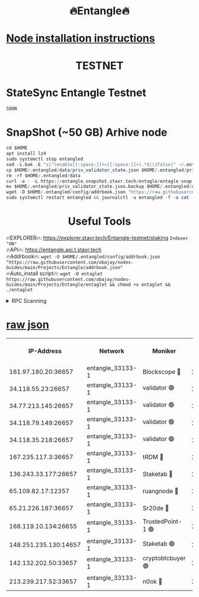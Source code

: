 <h1 align="center"> 🔥Entangle🔥</h1>

[Node installation instructions](https://github.com/obajay/nodes-Guides/tree/main/Projects/Entangle)
=

<h1 align="center"> TESTNET</h1>

# StateSync Entangle Testnet
```python
SOON
```
# SnapShot (~50 GB) Arhive node
```python
cd $HOME
apt install lz4
sudo systemctl stop entangled
sed -i.bak -E "s|^(enable[[:space:]]+=[[:space:]]+).*$|\1false|" ~/.entangled/config/config.toml
cp $HOME/.entangled/data/priv_validator_state.json $HOME/.entangled/priv_validator_state.json.backup
rm -rf $HOME/.entangled/data
curl -o - -L https://entangle.snapshot.stavr.tech/entagle/entagle-snap.tar.lz4 | lz4 -c -d - | tar -x -C $HOME/.entangled --strip-components 2
mv $HOME/.entangled/priv_validator_state.json.backup $HOME/.entangled/data/priv_validator_state.json
wget -O $HOME/.entangled/config/addrbook.json "https://raw.githubusercontent.com/obajay/nodes-Guides/main/Projects/Entangle/addrbook.json"
sudo systemctl restart entangled && journalctl -u entangled -f -o cat
```
 <h1 align="center"> Useful Tools</h1>
 
🔥EXPLORER🔥: https://explorer.stavr.tech/Entangle-testnet/staking        `Indexer "ON"` \
🔥API🔥:      https://entangle.api.t.stavr.tech \
🔥Addrbook🔥: ```wget -O $HOME/.entangled/config/addrbook.json "https://raw.githubusercontent.com/obajay/nodes-Guides/main/Projects/Entangle/addrbook.json"``` \
🔥Auto_install script🔥:  `wget -O entaglet https://raw.githubusercontent.com/obajay/nodes-Guides/main/Projects/Entangle/entaglet && chmod +x entaglet && ./entaglet`


<details>
<summary>RPC Scanning</summary>

<h2 align="center"> We scan nodes in real time every 4 hours. And we provide the final result of RPC endpoints.
We cannot influence the operation of these nodes in any way. </h2>


```python
If Voting Power is higher than 0 --> then the Node is a validator of the network and may be subject to attack and be a potential threat to the chain.
```
```python
We marked such validators with a red symbol
```

</details>

[raw json](https://rpc-check.entangt.stavr.tech/entangt/rpc-entangt-result.json)
=


<table><tr><th>IP-Address</th><th>Network</th><th>Moniker</th><th>Latest Block Height</th><th>Earliest Block Height</th><th>Catching Up</th><th>Tx Index</th><th>Voting Power</th><th>Scan Time</th></tr><tr><td>161.97.180.20:36657</td><td>entangle_33133-1</td><td>Blockscope 🔴</td><td>2792112</td><td>1</td><td>False</td><td>off</td><td>309760544247204</td><td>2024-03-25T02:38:14.097569931UTC</td></tr><tr><td>34.118.55.23:26657</td><td>entangle_33133-1</td><td>validator 🟢</td><td>2792112</td><td>1</td><td>False</td><td>on</td><td>0</td><td>2024-03-25T02:38:16.766418414UTC</td></tr><tr><td>34.77.213.145:26657</td><td>entangle_33133-1</td><td>validator 🟢</td><td>2792113</td><td>1</td><td>False</td><td>on</td><td>0</td><td>2024-03-25T02:38:19.057991879UTC</td></tr><tr><td>34.118.79.149:26657</td><td>entangle_33133-1</td><td>validator 🟢</td><td>2792115</td><td>1</td><td>False</td><td>on</td><td>0</td><td>2024-03-25T02:38:36.057096990UTC</td></tr><tr><td>34.118.35.218:26657</td><td>entangle_33133-1</td><td>validator 🟢</td><td>2792115</td><td>1</td><td>False</td><td>on</td><td>0</td><td>2024-03-25T02:38:38.419952161UTC</td></tr><tr><td>167.235.117.3:36657</td><td>entangle_33133-1</td><td>tRDM 🔴</td><td>2792115</td><td>1</td><td>False</td><td>on</td><td>216776925020225</td><td>2024-03-25T02:38:38.694581274UTC</td></tr><tr><td>136.243.33.177:26657</td><td>entangle_33133-1</td><td>Staketab 🔴</td><td>2792114</td><td>660001</td><td>False</td><td>on</td><td>181152470618817</td><td>2024-03-25T02:38:27.401785391UTC</td></tr><tr><td>65.109.82.17:12357</td><td>entangle_33133-1</td><td>ruangnode 🔴</td><td>2792112</td><td>1312001</td><td>False</td><td>off</td><td>661282770041220</td><td>2024-03-25T02:38:14.439017341UTC</td></tr><tr><td>65.21.226.187:36657</td><td>entangle_33133-1</td><td>Sr20de 🔴</td><td>2792112</td><td>2049001</td><td>False</td><td>off</td><td>29534655065001</td><td>2024-03-25T02:38:11.444235832UTC</td></tr><tr><td>168.119.10.134:26655</td><td>entangle_33133-1</td><td>TrustedPoint-1 🟢</td><td>2792115</td><td>2268001</td><td>False</td><td>off</td><td>0</td><td>2024-03-25T02:38:38.919626641UTC</td></tr><tr><td>148.251.235.130:14657</td><td>entangle_33133-1</td><td>Staketab 🟢</td><td>2792112</td><td>2617001</td><td>False</td><td>off</td><td>0</td><td>2024-03-25T02:38:11.157121986UTC</td></tr><tr><td>142.132.202.50:33657</td><td>entangle_33133-1</td><td>cryptobtcbuyer 🟢</td><td>2792112</td><td>2692112</td><td>False</td><td>off</td><td>0</td><td>2024-03-25T02:38:13.752029070UTC</td></tr><tr><td>213.239.217.52:33657</td><td>entangle_33133-1</td><td>n0ok 🔴</td><td>2792114</td><td>2692114</td><td>False</td><td>off</td><td>46611094161558052</td><td>2024-03-25T02:38:33.697825577UTC</td></tr></table>
